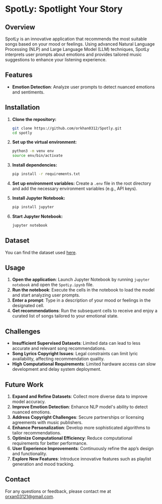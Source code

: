 # SpotLy: Spotlight Your Story

## Overview

SpotLy is an innovative application that recommends the most suitable songs based on your mood or feelings. Using advanced Natural Language Processing (NLP) and Large Language Model (LLM) techniques, SpotLy interprets user prompts about emotions and provides tailored music suggestions to enhance your listening experience.

## Features

- **Emotion Detection**: Analyze user prompts to detect nuanced emotions and sentiments.

## Installation

1. **Clone the repository:**
    ```bash
    git clone https://github.com/orkhan0312/Spotly.git
    cd spotly
    ```

2. **Set up the virtual environment:**
    ```bash
    python3 -m venv env
    source env/bin/activate
    ```

3. **Install dependencies:**
    ```bash
    pip install -r requirements.txt
    ```

4. **Set up environment variables:**
    Create a `.env` file in the root directory and add the necessary environment variables (e.g., API keys).

5. **Install Jupyter Notebook:**
    ```bash
    pip install jupyter
    ```

6. **Start Jupyter Notebook:**
    ```bash
    jupyter notebook
    ```

## Dataset

You can find the dataset used [here](https://www.kaggle.com/datasets/carlosgdcj/genius-song-lyrics-with-language-information).

## Usage

1. **Open the application**: Launch Jupyter Notebook by running `jupyter notebook` and open the `SpotLy.ipynb` file.
2. **Run the notebook**: Execute the cells in the notebook to load the model and start analyzing user prompts.
3. **Enter a prompt**: Type in a description of your mood or feelings in the designated cell.
4. **Get recommendations**: Run the subsequent cells to receive and enjoy a curated list of songs tailored to your emotional state.

## Challenges

- **Insufficient Supervised Datasets**: Limited data can lead to less accurate and relevant song recommendations.
- **Song Lyrics Copyright Issues**: Legal constraints can limit lyric availability, affecting recommendation quality.
- **High Computational Requirements**: Limited hardware access can slow development and delay system deployment.

## Future Work

1. **Expand and Refine Datasets**: Collect more diverse data to improve model accuracy.
2. **Improve Emotion Detection**: Enhance NLP model's ability to detect nuanced emotions.
3. **Address Copyright Challenges**: Secure partnerships or licensing agreements with music publishers.
4. **Enhance Personalization**: Develop more sophisticated algorithms to tailor recommendations.
5. **Optimize Computational Efficiency**: Reduce computational requirements for better performance.
6. **User Experience Improvements**: Continuously refine the app’s design and functionality.
7. **Explore New Features**: Introduce innovative features such as playlist generation and mood tracking.

## Contact

For any questions or feedback, please contact me at orxan03121@gmail.com.
